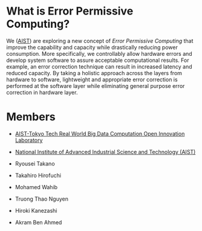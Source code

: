 # What is Error Permissive Computing?

We ([AIST](https://www.aist.go.jp/)) are exploring a new concept of _Error
Permissive Computing_ that improve the capability and capacity while drastically
reducing power consumption. More specifically, we controllably allow hardware
errors and develop system software to assure acceptable computational results.
For example, an error correction technique can result in increased latency and
reduced capacity. By taking a holistic approach across the layers from hardware
to software, lightweight and appropriate error correction is performed at the
software layer while eliminating general purpose error correction in hardware
layer.

# Members

- [AIST-Tokyo Tech Real World Big Data Computation Open Innovation Laboratory](https://unit.aist.go.jp/rwbc-oil/index-en.html)
- [National Institute of Advanced Industrial Science and Technology (AIST)](https://www.aist.go.jp/)

- Ryousei Takano
- Takahiro Hirofuchi
- Mohamed Wahib
- Truong Thao Nguyen
- Hiroki Kanezashi
- Akram Ben Ahmed

